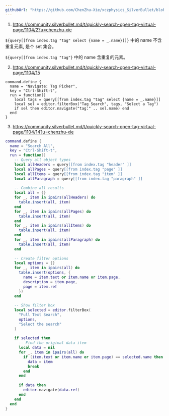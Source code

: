 ```yaml
---
githubUrl: "https://github.com/ChenZhu-Xie/xczphysics_SilverBullet/blob/main/CONFIG/Search/Tag%20Picker.md"
---
```


1. https://community.silverbullet.md/t/quickly-search-open-tag-virtual-page/1104/2?u=chenzhu-xie

`${query[[from index.tag "tag" select {name = _.name}]]}` 中的 name 不含重复元素, 是个 set 集合。

`${query[[from index.tag "tag"}` 中的 name 含重复的元素。

2. https://community.silverbullet.md/t/quickly-search-open-tag-virtual-page/1104/15

```space-lua
command.define {
  name = "Navigate: Tag Picker",
  key = "Ctrl-Shift-t",
  run = function()
    local tags = query[[from index.tag "tag" select {name = _.name}]]
    local sel = editor.filterBox("Tag Search", tags, "Select a Tag")
    if sel then editor.navigate("tag:" .. sel.name) end
  end
}
```

3. https://community.silverbullet.md/t/quickly-search-open-tag-virtual-page/1104/14?u=chenzhu-xie

```lua
command.define {  
  name = "Search All",
  key = "Ctrl-Shift-t",
  run = function()  
    -- Query all object types  
    local allHeaders = query[[from index.tag "header" ]]
    local allPages = query[[from index.tag "page" ]]
    local allItems = query[[from index.tag "item" ]]
    local allParagraph = query[[from index.tag "paragraph" ]]
      
    -- Combine all results  
    local all = {}  
    for _, item in ipairs(allHeaders) do  
      table.insert(all, item)  
    end  
    for _, item in ipairs(allPages) do  
      table.insert(all, item)  
    end  
    for _, item in ipairs(allItems) do  
      table.insert(all, item)  
    end  
    for _, item in ipairs(allParagraph) do  
      table.insert(all, item)  
    end  
      
    -- Create filter options  
    local options = {}  
    for _, item in ipairs(all) do  
      table.insert(options, {  
        name = item.text or item.name or item.page,  
        description = item.page,  
        page = item.ref  
      })  
    end  
      
    -- Show filter box  
    local selected = editor.filterBox(  
      "Full Text Search",  
      options,  
      "Select the search"  
    )  
      
    if selected then  
      -- Find the original data item  
      local data = nil  
      for _, item in ipairs(all) do  
        if (item.text or item.name or item.page) == selected.name then  
          data = item  
          break  
        end  
      end  
        
      if data then  
        editor.navigate(data.ref)  
      end  
    end  
  end  
}
```